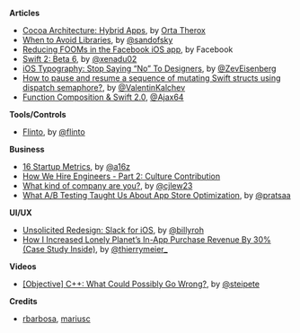 **Articles**

* [Cocoa Architecture: Hybrid Apps](http://artsy.github.io/blog/2015/08/24/Cocoa-Architecture:-Hybrid-Apps/), by [Orta Therox](http://twitter.com/orta)
* [When to Avoid Libraries](https://sandofsky.com/blog/third-party-libraries.html), by [@sandofsky](https://twitter.com/sandofsky)
* [Reducing FOOMs in the Facebook iOS app](https://code.facebook.com/posts/1146930688654547/reducing-fooms-in-the-facebook-ios-app/), by Facebook
* [Swift 2: Beta 6](http://www.russbishop.net/swift-2-beta-6), by [@xenadu02](https://twitter.com/xenadu02)
* [iOS Typography: Stop Saying “No” To Designers](http://www.raizlabs.com/dev/2015/08/advanced-ios-typography/), by [@ZevEisenberg](https://twitter.com/ZevEisenberg)
* [How to pause and resume a sequence of mutating Swift structs using dispatch semaphore?](https://medium.com/@valentinkalchev/how-to-pause-and-resume-a-sequence-of-mutating-swift-structs-using-dispatch-semaphore-fc98eca55c0), by [@ValentinKalchev](https://twitter.com/ValentinKalchev)
* [Function Composition & Swift 2.0](https://medium.com/@Ajax64/function-composition-swift-2-0-9884330cdc1b), [@Ajax64](https://twitter.com/Ajax64)

**Tools/Controls**

* [Flinto](https://www.flinto.com/mac), by [@flinto](https://twitter.com/flinto)


**Business**

* [16 Startup Metrics](http://a16z.com/2015/08/21/16-metrics/), by [@a16z](https://twitter.com/a16z)
* [How We Hire Engineers - Part 2: Culture Contribution](https://blog.intercom.io/how-we-hire-engineers-part-2-culture-contribution/)
* [What kind of company are you?](https://signalvnoise.com/posts/3920-what-kind-of-company-are-you), by [@cjlew23](https://twitter.com/cjlew23)
* [What A/B Testing Taught Us About App Store Optimization](http://www.smashingmagazine.stfi.re/2015/08/ab-testing-taught-app-store-optimization/), by [@pratsaa](https://twitter.com/pratsaa)


**UI/UX**

* [Unsolicited Redesign: Slack for iOS](https://blog.growth.supply/unsolicited-redesign-slack-for-ios-61f57f879a12), by [@billyroh](https://twitter.com/billyroh)
* [How I Increased Lonely Planet’s In-App Purchase Revenue By 30% (Case Study Inside)](https://blog.growth.supply/how-i-increased-lonely-planet-s-in-app-purchase-revenue-by-30-case-study-inside-35213dd0f29a), by [@thierrymeier\_](https://twitter.com/thierrymeier_)

**Videos**

* [[Objective] C++: What Could Possibly Go Wrong?](https://realm.io/news/altconf-peter-steinberger-objective-c++-what-could-possibly-go-wrong/), by [@steipete](https://twitter.com/steipete)


**Credits**

*  [rbarbosa](https://github.com/rbarbosa), [mariusc](https://github.com/mariusc)
